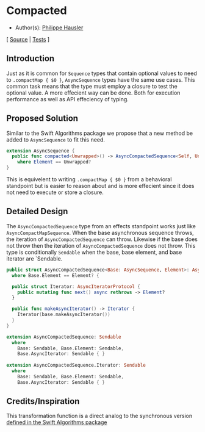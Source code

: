 # Compacted

* Author(s): [Philippe Hausler](https://github.com/phausler)

[
[Source](https://github.com/apple/swift-async-algorithms/blob/main/Sources/AsyncAlgorithms/AsyncCompactedSequence.swift) |
[Tests](https://github.com/apple/swift-async-algorithms/blob/main/Tests/AsyncAlgorithmsTests/TestCompacted.swift)
]

## Introduction

Just as it is common for `Sequence` types that contain optional values to need to `.compactMap { $0 }`, `AsyncSequence` types have the same use cases. This common task means that the type must employ a closure to test the optional value. A more effecient way can be done. Both for execution performance as well as API effeciency of typing.

## Proposed Solution

Similar to the Swift Algorithms package we propose that a new method be added to `AsyncSequence` to fit this need.

```swift
extension AsyncSequence {
  public func compacted<Unwrapped>() -> AsyncCompactedSequence<Self, Unwrapped>
    where Element == Unwrapped?
}
```

This is equivelent to writing `.compactMap { $0 }` from a behavioral standpoint but is easier to reason about and is more effecient since it does not need to execute or store a closure.

## Detailed Design

The `AsyncCompactedSequence` type from an effects standpoint works just like `AsyncCompactMapSequence`. When the base asynchronous sequence throws, the iteration of `AsyncCompactedSequence` can throw. Likewise if the base does not throw then the iteration of `AsyncCompactedSequence` does not throw. This type is conditionally `Sendable` when the base, base element, and base iterator are `Sendable.

```swift
public struct AsyncCompactedSequence<Base: AsyncSequence, Element>: AsyncSequence
  where Base.Element == Element? {

  public struct Iterator: AsyncIteratorProtocol {
    public mutating func next() async rethrows -> Element?
  }

  public func makeAsyncIterator() -> Iterator {
    Iterator(base.makeAsyncIterator())
  }
}

extension AsyncCompactedSequence: Sendable 
  where 
    Base: Sendable, Base.Element: Sendable, 
    Base.AsyncIterator: Sendable { }
  
extension AsyncCompactedSequence.Iterator: Sendable 
  where 
    Base: Sendable, Base.Element: Sendable, 
    Base.AsyncIterator: Sendable { }
```

## Credits/Inspiration

This transformation function is a direct analog to the synchronous version [defined in the Swift Algorithms package](https://github.com/apple/swift-algorithms/blob/main/Guides/Compacted.md)
